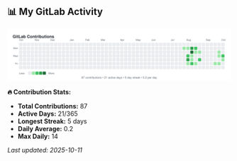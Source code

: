 <!-- GITLAB-STATS:START -->
## 📊 My GitLab Activity

![GitLab Contributions](./gitlab-contributions.svg)

**🔥 Contribution Stats:**
- **Total Contributions:** 87
- **Active Days:** 21/365
- **Longest Streak:** 5 days
- **Daily Average:** 0.2
- **Max Daily:** 14

*Last updated: 2025-10-11*
<!-- GITLAB-STATS:END -->
